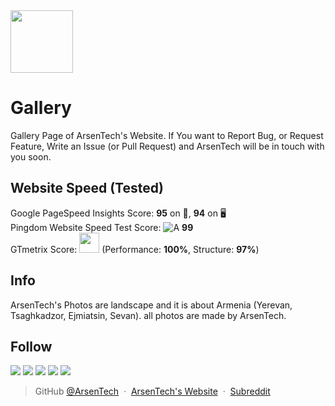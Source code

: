 <img src="https://user-images.githubusercontent.com/62609185/103670843-93990d00-4f93-11eb-8d40-8d400785b3d2.png" width="100">

# Gallery
Gallery Page of ArsenTech's Website. If You want to Report Bug, or Request Feature, Write an Issue (or Pull Request) and ArsenTech will be in touch with you soon.
## Website Speed (Tested)
Google PageSpeed Insights Score: **95** on 📱, **94** on 🖥 <br>
Pingdom Website Speed Test Score: ![A](https://user-images.githubusercontent.com/62609185/105687639-20d7dd80-5f12-11eb-9385-a217c3103eb2.PNG) **99** <br>
GTmetrix Score: <span></span><img src="https://user-images.githubusercontent.com/62609185/103670287-d27a9300-4f92-11eb-94dd-c46532b8f921.PNG" width="32" /><span></span> (Performance: **100%**, Structure: **97%**)
## Info
ArsenTech's Photos are landscape and it is about Armenia (Yerevan, Tsaghkadzor, Ejmiatsin, Sevan).
all photos are made by ArsenTech.
## Follow
<a href="https://www.youtube.com/channel/UCrtH0g6NE8tW5VIEgDySYtg" target="_blank"><img src="https://img.shields.io/badge/ArsenTech%20-%231DD1A1.svg?&style=for-the-badge&logo=YouTube&logoColor=FF0000"/></a>
<a href="https://scratch.mit.edu/users/ArsenTech/" target="_blank"><img src="https://img.shields.io/badge/-ArsenTech-1DD1A1?style=for-the-badge&logo=scratch&logoColor=orange"></a>
<a href="https://www.reddit.com/user/ArsenTech" target="_blank"><img src="https://img.shields.io/badge/-ArsenTech-1DD1A1?style=for-the-badge&logo=reddit&logoColor=FF4500"></a>
<a href="https://codepen.io/ArsenJS" target="_blank"><img src="https://img.shields.io/badge/-ArsenTech-1DD1A1?style=for-the-badge&logo=codepen&logoColor=black"></a>
<a href="https://github.com/ArsenTech" target="_blank"><img src="https://img.shields.io/badge/-ArsenTech-1DD1A1?style=for-the-badge&amp;logo=github&amp;logoColor=24292e"></a>
> GitHub [@ArsenTech](https://github.com/ArsenTech) &nbsp;&middot;&nbsp;
> [ArsenTech's Website](https://arsentech.github.io) &nbsp;&middot;&nbsp;
> [Subreddit](https://www.reddit.com/r/ArsenTech/)
